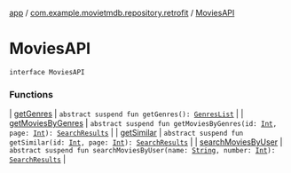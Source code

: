 [app](../../index.md) / [com.example.movietmdb.repository.retrofit](../index.md) / [MoviesAPI](./index.md)

# MoviesAPI

`interface MoviesAPI`

### Functions

| [getGenres](get-genres.md) | `abstract suspend fun getGenres(): `[`GenresList`](../-genres-list/index.md) |
| [getMoviesByGenres](get-movies-by-genres.md) | `abstract suspend fun getMoviesByGenres(id: `[`Int`](https://kotlinlang.org/api/latest/jvm/stdlib/kotlin/-int/index.html)`, page: `[`Int`](https://kotlinlang.org/api/latest/jvm/stdlib/kotlin/-int/index.html)`): `[`SearchResults`](../-search-results/index.md) |
| [getSimilar](get-similar.md) | `abstract suspend fun getSimilar(id: `[`Int`](https://kotlinlang.org/api/latest/jvm/stdlib/kotlin/-int/index.html)`, page: `[`Int`](https://kotlinlang.org/api/latest/jvm/stdlib/kotlin/-int/index.html)`): `[`SearchResults`](../-search-results/index.md) |
| [searchMoviesByUser](search-movies-by-user.md) | `abstract suspend fun searchMoviesByUser(name: `[`String`](https://kotlinlang.org/api/latest/jvm/stdlib/kotlin/-string/index.html)`, number: `[`Int`](https://kotlinlang.org/api/latest/jvm/stdlib/kotlin/-int/index.html)`): `[`SearchResults`](../-search-results/index.md) |

